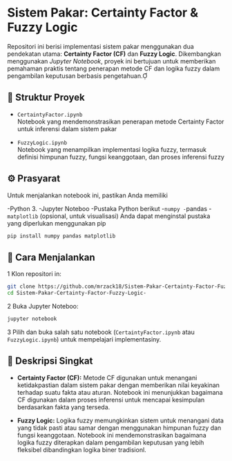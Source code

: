 # Sistem Pakar: Certainty Factor & Fuzzy Logic

Repositori ini berisi implementasi sistem pakar menggunakan dua pendekatan utama: **Certainty Factor (CF)** dan **Fuzzy Logic**. Dikembangkan menggunakan *Jupyter Notebook*, proyek ini bertujuan untuk memberikan pemahaman praktis tentang penerapan metode CF dan logika fuzzy dalam pengambilan keputusan berbasis pengetahuan.

## 📁 Struktur Proyek

- `CertaintyFactor.ipynb`  
 Notebook yang mendemonstrasikan penerapan metode Certainty Factor untuk inferensi dalam sistem pakar

- `FuzzyLogic.ipynb`  
 Notebook yang menampilkan implementasi logika fuzzy, termasuk definisi himpunan fuzzy, fungsi keanggotaan, dan proses inferensi fuzzy

## ⚙️ Prasyarat
Untuk menjalankan notebook ini, pastikan Anda memiliki

-Python 3.
-Jupyter Noteboo
-Pustaka Python berikut
  -`numpy
  -`pandas
  -`matplotlib` (opsional, untuk visualisasi)
Anda dapat menginstal pustaka yang diperlukan menggunakan pip

```bash
pip install numpy pandas matplotlib
```

## 🚀 Cara Menjalankan

1 Klon repositori in:

   ```bash
   git clone https://github.com/mrzack18/Sistem-Pakar-Certainty-Factor-Fuzzy-Logic-.git
   cd Sistem-Pakar-Certainty-Factor-Fuzzy-Logic-
   ```

2 Buka Jupyter Noteboo:

   ```bash
   jupyter notebook
   ```

3 Pilih dan buka salah satu notebook (`CertaintyFactor.ipynb` atau `FuzzyLogic.ipynb`) untuk mempelajari implementasiny.

## 📖 Deskripsi Singkat

- **Certainty Factor (CF):**    Metode CF digunakan untuk menangani ketidakpastian dalam sistem pakar dengan memberikan nilai keyakinan terhadap suatu fakta atau aturan. Notebook ini menunjukkan bagaimana CF digunakan dalam proses inferensi untuk mencapai kesimpulan berdasarkan fakta yang terseda.

- **Fuzzy Logic:**    Logika fuzzy memungkinkan sistem untuk menangani data yang tidak pasti atau samar dengan menggunakan himpunan fuzzy dan fungsi keanggotaan. Notebook ini mendemonstrasikan bagaimana logika fuzzy diterapkan dalam pengambilan keputusan yang lebih fleksibel dibandingkan logika biner tradisionl.
